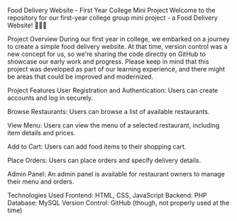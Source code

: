 Food Delivery Website - First Year College Mini Project
Welcome to the repository for our first-year college group mini project - a Food Delivery Website! 🍔🍕🚚

Project Overview
During our first year in college, we embarked on a journey to create a simple food delivery website. At that time, version control was a new concept for us, so we're sharing the code directly on GitHub to showcase our early work and progress. Please keep in mind that this project was developed as part of our learning experience, and there might be areas that could be improved and modernized.

Project Features
User Registration and Authentication: Users can create accounts and log in securely.

Browse Restaurants: Users can browse a list of available restaurants.

View Menu: Users can view the menu of a selected restaurant, including item details and prices.

Add to Cart: Users can add food items to their shopping cart.

Place Orders: Users can place orders and specify delivery details.

Admin Panel: An admin panel is available for restaurant owners to manage their menu and orders.

Technologies Used
Frontend: HTML, CSS, JavaScript
Backend: PHP
Database: MySQL
Version Control: GitHub (though, not properly used at the time)
